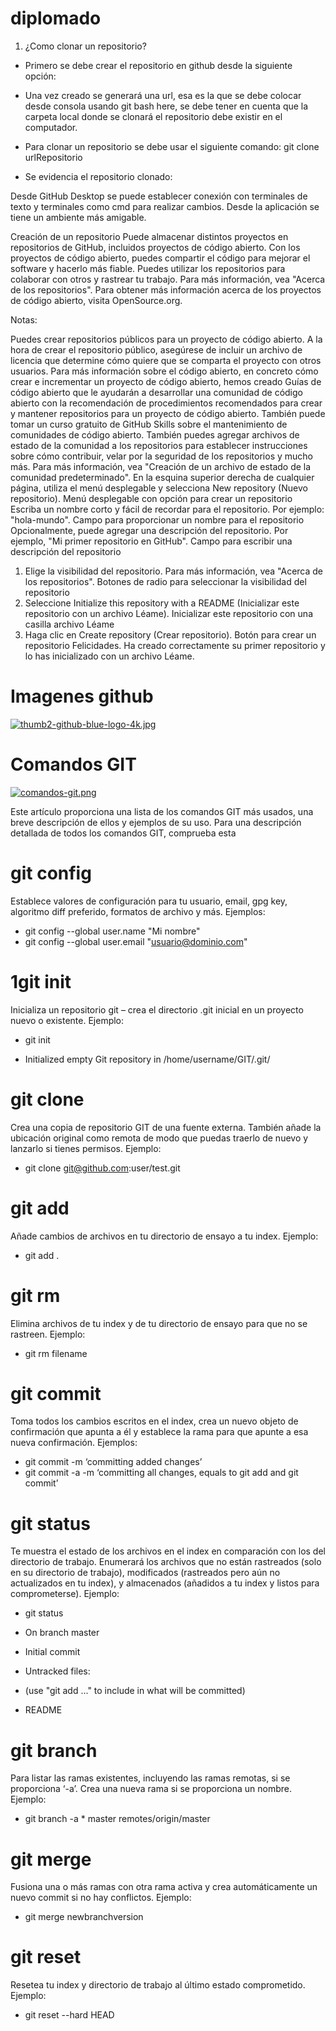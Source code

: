 ﻿# diplomado

1. ¿Como clonar un repositorio?
- Primero se debe crear el repositorio en github desde la siguiente opción:  



- Una vez creado se generará una url, esa es la que se debe colocar desde consola usando git bash here, se debe tener en cuenta que la carpeta local donde se clonará el repositorio debe existir en el computador. 



- Para clonar un repositorio se debe usar el siguiente comando: 
  git clone urlRepositorio 



- Se evidencia el repositorio clonado: 


Desde GitHub Desktop se puede establecer conexión con terminales de texto y terminales como cmd para realizar cambios. Desde la aplicación se tiene un ambiente más amigable.


Creación de un repositorio
Puede almacenar distintos proyectos en repositorios de GitHub, incluidos proyectos de código abierto. Con los proyectos de código abierto, puedes compartir el código para mejorar el software y hacerlo más fiable. Puedes utilizar los repositorios para colaborar con otros y rastrear tu trabajo. Para más información, vea "Acerca de los repositorios". Para obtener más información acerca de los proyectos de código abierto, visita OpenSource.org.

Notas:

Puedes crear repositorios públicos para un proyecto de código abierto. A la hora de crear el repositorio público, asegúrese de incluir un archivo de licencia que determine cómo quiere que se comparta el proyecto con otros usuarios. Para más información sobre el código abierto, en concreto cómo crear e incrementar un proyecto de código abierto, hemos creado Guías de código abierto que le ayudarán a desarrollar una comunidad de código abierto con la recomendación de procedimientos recomendados para crear y mantener repositorios para un proyecto de código abierto.
También puede tomar un curso gratuito de GitHub Skills sobre el mantenimiento de comunidades de código abierto.
También puedes agregar archivos de estado de la comunidad a los repositorios para establecer instrucciones sobre cómo contribuir, velar por la seguridad de los repositorios y mucho más. Para más información, vea "Creación de un archivo de estado de la comunidad predeterminado".
En la esquina superior derecha de cualquier página, utiliza el menú desplegable  y selecciona New repository (Nuevo repositorio).
Menú desplegable con opción para crear un repositorio
Escriba un nombre corto y fácil de recordar para el repositorio. Por ejemplo: "hola-mundo".
Campo para proporcionar un nombre para el repositorio
Opcionalmente, puede agregar una descripción del repositorio. Por ejemplo, "Mi primer repositorio en GitHub".
Campo para escribir una descripción del repositorio
1. Elige la visibilidad del repositorio. Para más información, vea "Acerca de los repositorios".
Botones de radio para seleccionar la visibilidad del repositorio
1. Seleccione Initialize this repository with a README (Inicializar este repositorio con un archivo Léame).
Inicializar este repositorio con una casilla archivo Léame
1. Haga clic en Create repository (Crear repositorio).
Botón para crear un repositorio
Felicidades. Ha creado correctamente su primer repositorio y lo has inicializado con un archivo Léame.

# Imagenes github
[![thumb2-github-blue-logo-4k.jpg](https://i.postimg.cc/BvLTG4Dt/thumb2-github-blue-logo-4k.jpg)](https://postimg.cc/DWhJrVxK)


# Comandos GIT

[![comandos-git.png](https://i.postimg.cc/xCn9yMwK/comandos-git.png)](https://postimg.cc/v12RGgHB)

Este artículo proporciona una lista de los comandos GIT más usados, una breve descripción de ellos y ejemplos de su uso. Para una descripción detallada de todos los comandos GIT, comprueba esta

# git config #

Establece valores de configuración para tu usuario, email, gpg key, algoritmo diff preferido, formatos de archivo y más. Ejemplos:

- git config --global user.name "Mi nombre"
- git config --global user.email "usuario@dominio.com"

# 1git init #

Inicializa un repositorio git – crea el directorio .git inicial en un proyecto nuevo o existente. Ejemplo:

- git init
 
- Initialized empty Git repository in /home/username/GIT/.git/
  
# git clone #

Crea una copia de repositorio GIT de una fuente externa. También añade la ubicación original como remota de modo que puedas traerlo de nuevo y lanzarlo si tienes permisos. Ejemplo:

- git clone git@github.com:user/test.git

# git add #

Añade cambios de archivos en tu directorio de ensayo a tu index. Ejemplo:

- git add .

# git rm #

Elimina archivos de tu index y de tu directorio de ensayo para que no se rastreen. Ejemplo:

- git rm filename

# git commit #

Toma todos los cambios escritos en el index, crea un nuevo objeto de confirmación que apunta a él y establece la rama para que apunte a esa nueva confirmación. Ejemplos:

- git commit -m ‘committing added changes’
- git commit -a -m ‘committing all changes, equals to git add and git commit’

# git status #

Te muestra el estado de los archivos en el index en comparación con los del directorio de trabajo. Enumerará los archivos que no están rastreados (solo en su directorio de trabajo), modificados (rastreados pero aún no actualizados en tu index), y almacenados (añadidos a tu index y listos para comprometerse). Ejemplo:

- git status
 
- On branch master 
- Initial commit 
- Untracked files: 
- (use "git add <file>..." to include in what will be committed) 
 
- README

# git branch #

Para listar las ramas existentes, incluyendo las ramas remotas, si se proporciona ‘-a’. Crea una nueva rama si se proporciona un nombre. Ejemplo:

- git branch -a * master remotes/origin/master

# git merge #

Fusiona una o más ramas con otra rama activa y crea automáticamente un nuevo commit si no hay conflictos. Ejemplo:

- git merge newbranchversion

# git reset #

Resetea tu index y directorio de trabajo al último estado comprometido. Ejemplo:

- git reset --hard HEAD




